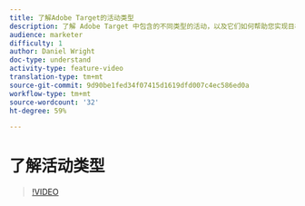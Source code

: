 ```yaml
---
title: 了解Adobe Target的活动类型
description: 了解 Adobe Target 中包含的不同类型的活动，以及它们如何帮助您实现目标。
audience: marketer
difficulty: 1
author: Daniel Wright
doc-type: understand
activity-type: feature-video
translation-type: tm+mt
source-git-commit: 9d90be1fed34f07415d1619dfd007c4ec586ed0a
workflow-type: tm+mt
source-wordcount: '32'
ht-degree: 59%

---
```



# 了解活动类型

>[!VIDEO](https://video.tv.adobe.com/v/17386/?quality=12)